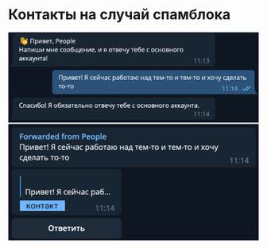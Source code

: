 <h1>Контакты на случай спамблока</h1>
<img alt="Вид для пользователя" src="1.png"/><br>
<img alt="Вид для администратора" src="2.png">